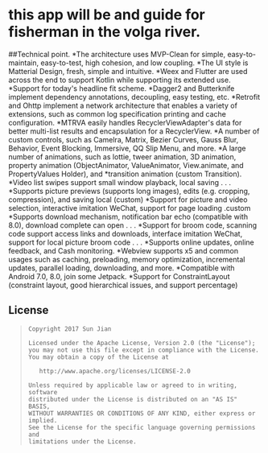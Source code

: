 
# this app will be and guide for fisherman in the volga river.
##Technical point.
*The architecture uses MVP-Clean for simple, easy-to-maintain, easy-to-test, high cohesion, and low coupling.
*The UI style is Matterial Design, fresh, simple and intuitive.
*Weex and Flutter are used across the end to support Kotlin while supporting its extended use.
*Support for today's headline fit scheme.
*Dagger2 and Butterknife implement dependency annotations, decoupling, easy testing, etc.
*Retrofit and Ohttp implement a network architecture that enables a variety of extensions, such as common log specification printing and cache configuration.
*MTRVA easily handles RecyclerViewAdapter's data for better multi-list results and encapsulation for a RecyclerView.
*A number of custom controls, such as Camelra, Matrix, Bezier Curves, Gauss Blur, Behavior, Event Blocking, Immersive, QQ Slip Menu, and more.
*A large number of animations, such as lottie, tweer animation, 3D animation, property animation (ObjectAnimator, ValueAnimator, View.animate, and PropertyValues Holder), and *transition animation (custom Transition).
*Video list swipes support small window playback, local saving . . .
*Supports picture previews (supports long images), edits (e.g. cropping, compression), and saving local (custom)
*Support for picture and video selection, interactive imitation WeChat, support for page loading .custom
*Supports download mechanism, notification bar echo (compatible with 8.0), download complete can open . . .
*Support for broom code, scanning code support access links and downloads, interface imitation WeChat, support for local picture broom code . . .
*Supports online updates, online feedback, and Cash monitoring.
*Webview supports x5 and common usages such as caching, preloading, memory optimization, incremental updates, parallel loading, downloading, and more.
*Compatible with Android 7.0, 8.0, join some Jetpack.
*Support for ConstraintLayout (constraint layout, good hierarchical issues, and support percentage)

## License

> ```
> Copyright 2017 Sun Jian
>
> Licensed under the Apache License, Version 2.0 (the "License");
> you may not use this file except in compliance with the License.
> You may obtain a copy of the License at
>
>    http://www.apache.org/licenses/LICENSE-2.0
>
> Unless required by applicable law or agreed to in writing, software
> distributed under the License is distributed on an "AS IS" BASIS,
> WITHOUT WARRANTIES OR CONDITIONS OF ANY KIND, either express or implied.
> See the License for the specific language governing permissions and
> limitations under the License.
> ```
